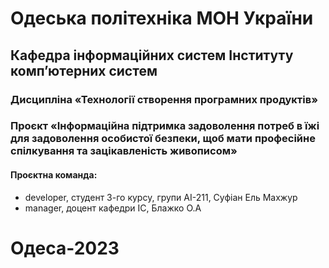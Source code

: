 # Одеська політехніка МОН України

## Кафедра інформаційних систем Інституту комп’ютерних систем

### Дисципліна «Технології створення програмних продуктів»

### Проєкт «Інформаційна підтримка задоволення потреб в їжі для задоволення особистої безпеки, щоб мати професійне спілкування та зацікавленість живописом»

#### Проєктна команда:

- developer, студент 3-го курсу, групи АІ-211, Суфіан Ель Махжур
- manager, доцент кафедри ІС, Блажко О.А

# Одеса-2023
